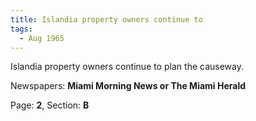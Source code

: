 ```yaml
---  
title: Islandia property owners continue to  
tags:  
  - Aug 1965  
---  
```

  
Islandia property owners continue to plan the causeway.  
  
Newspapers: **Miami Morning News or The Miami Herald**  
  
Page: **2**, Section: **B** 
